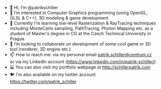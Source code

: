 - 👋 Hi, I’m @patrikschiller
- 👀 I’m interested in Computer Graphics programming (using OpenGL, GLSL & C++), 3D modeling & game development
- 🌱 Currently I'm learning low-level Rasterization & RayTracing techniques including MonteCarlo sampling, PathTracing, Photon Mapping etc. as a student of Master's degree in CG at the Czech Technical University in Prague
- 💞️ I’m looking to collaborate on development of some cool game or 3D tool (renderer, 3D engine etc.)
- 📫 How to reach me: via my personal email patrik.schiller@centrum.cz or via my LinkedIn account (https://www.linkedin.com/in/patrik-schiller/)
- :computer: You can also visit my portfolio webpage at http://schillerpatrik.com
- :bird: I'm also available on my twitter account https://twitter.com/patrik_schiller

<!---
patrikschiller/patrikschiller is a ✨ special ✨ repository because its `README.md` (this file) appears on your GitHub profile.
You can click the Preview link to take a look at your changes.
--->
